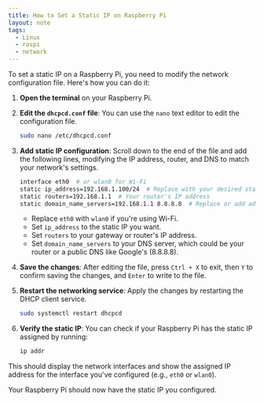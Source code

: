 ```yaml
---
title: How to Set a Static IP on Raspberry Pi
layout: note
tags:
  - Linux
  - raspi
  - network
---
```


To set a static IP on a Raspberry Pi, you need to modify the network configuration file. Here's how you can do it:

1. **Open the terminal** on your Raspberry Pi.

2. **Edit the `dhcpcd.conf` file**:
   You can use the `nano` text editor to edit the configuration file.

   ```bash
   sudo nano /etc/dhcpcd.conf
   ```

3. **Add static IP configuration**:
   Scroll down to the end of the file and add the following lines, modifying the IP address, router, and DNS to match your network's settings.

   ```bash
   interface eth0  # or wlan0 for Wi-Fi
   static ip_address=192.168.1.100/24  # Replace with your desired static IP
   static routers=192.168.1.1  # Your router's IP address
   static domain_name_servers=192.168.1.1 8.8.8.8  # Replace or add additional DNS if needed
   ```

   - Replace `eth0` with `wlan0` if you're using Wi-Fi.
   - Set `ip_address` to the static IP you want.
   - Set `routers` to your gateway or router's IP address.
   - Set `domain_name_servers` to your DNS server, which could be your router or a public DNS like Google's (8.8.8.8).

4. **Save the changes**:
   After editing the file, press `Ctrl + X` to exit, then `Y` to confirm saving the changes, and `Enter` to write to the file.

5. **Restart the networking service**:
   Apply the changes by restarting the DHCP client service.

   ```bash
   sudo systemctl restart dhcpcd
   ```

6. **Verify the static IP**:
   You can check if your Raspberry Pi has the static IP assigned by running:

   ```bash
   ip addr
   ```

This should display the network interfaces and show the assigned IP address for the interface you've configured (e.g., `eth0` or `wlan0`).

Your Raspberry Pi should now have the static IP you configured.